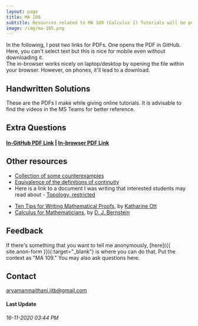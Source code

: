 ```yaml
---
layout: page
title: MA 109
subtitle: Resources related to MA 109 (Calculus I) Tutorials will be posted here
image: /img/ma-105.png
---
```


In the following, I post two links for PDFs. One opens the PDF in GitHub. Here, you can't select text but this is nice for mobile even without downloading it.  
The in-browser works nicely on laptop/desktop by opening the file within your browser. However, on phones, it'll lead to a download.

## Handwritten Solutions
These are the PDFs I make while giving online tutorials. It is advisable to find the videos in the MS Teams for better reference.

## Extra Questions
#### [In-GitHub PDF Link](https://github.com/aryamanmaithani/ma-109-tut/blob/master/extra.pdf) | [In-browser PDF Link](https://aryamanmaithani.github.io/ma-109-tut/extra.pdf)

## Other resources
* [Collection of some counterexamples](https://github.com/aryamanmaithani/ma-105-tut/blob/master/Additional%20resources/Counterexamples.pdf) 
* [Equivalence of the definitions of continuity](https://github.com/aryamanmaithani/ma-105-tut/blob/master/Equivalence%20of%20the%20two%20definitions%20of%20continuity.pdf)
* Here is a link to a document I was writing that interested students may read about - [Topology, restricted](https://github.com/aryamanmaithani/ma-105-tut/blob/master/Additional%20resources/Topology%2C%20restricted.pdf) 
<!-- * [A slightly different definition of Riemann integration](https://github.com/aryamanmaithani/ma-105-tut/blob/master/Additional%20resources/Integration%20with%20tagged%20partition.pdf) -->
<!-- * [A precise definition of simply-connected sets](https://github.com/aryamanmaithani/ma-105-tut/blob/master/Additional%20resources/Simply%20connected%20sets.pdf) -->
* [Ten Tips for Writing Mathematical Proofs](https://www.ms.uky.edu/~kott/proof_help.pdf), by [Katharine Ott](https://www.bates.edu/faculty-expertise/profile/katharine-a-ott/)
* [Calculus for Mathematicians](https://cr.yp.to/papers/calculus.pdf), by [D. J. Bernstein](https://cr.yp.to/djb.html)
<!-- * [A geometric approach to saddle points of surfaces](http://www.math.iitb.ac.in/~srg/preprints/TechPaperGhorpade-1.pdf), by [Sudhir R. Ghorpade](http://www.math.iitb.ac.in/~srg/) and [Balmohan V. Limaye](http://www.math.iitb.ac.in/~bvl/). However, note that this is **not** the definition that we will be following in this course. -->

## Feedback
If there's something that you want to tell me anonymously, [here]({{ site.anon-form }}){:target="_blank"} is where you can do that. Put the context as "MA 109." You may also ask questions here.   
<!-- [Here](/tuts/ma-205/responses) are my responses to some of your responses. -->

## Contact
[aryamanmaithani.iitb@gmail.com](mailto:aryamanmaithani.iitb@gmail.com)  

#### Last Update
###### 16-11-2020 03:44 PM